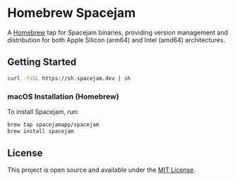 # Homebrew Spacejam

A [Homebrew](https://brew.sh) tap for Spacejam binaries, providing version management and distribution for both Apple Silicon (arm64) and Intel (amd64) architectures.

## Getting Started

```bash
curl -fsSL https://sh.spacejam.dev | sh
```

### macOS Installation (Homebrew)

To install Spacejam, run:

```bash
brew tap spacejamapp/spacejam
brew install spacejam
```

## License

This project is open source and available under the [MIT License](LICENSE).
